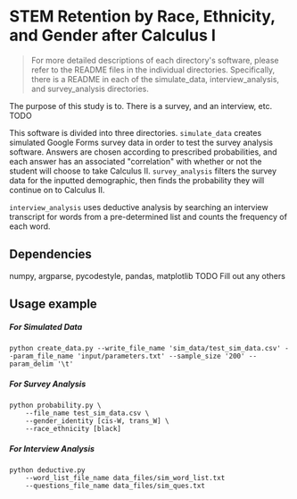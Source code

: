 # STEM Retention by Race, Ethnicity, and Gender after Calculus I

> For more detailed descriptions of each directory's software, please refer to the README files in the individual directories. Specifically, there is a README in each of the simulate_data, interview_analysis, and survey_analysis directories.

The purpose of this study is to. There is a survey, and an interview, etc. TODO

This software is divided into three directories. `simulate_data` creates simulated Google Forms survey data in order to test the survey analysis software. Answers are chosen according to prescribed probabilities, and each answer has an associated "correlation" with whether or not the student will choose to take Calculus II. `survey_analysis` filters the survey data for the inputted demographic, then finds the probability they will continue on to Calculus II.

`interview_analysis` uses deductive analysis by searching an interview transcript for words from a pre-determined list and counts the frequency of each word.

## Dependencies 

numpy, argparse, pycodestyle, pandas, matplotlib TODO Fill out any others

## Usage example

##### For Simulated Data

`python create_data.py --write_file_name 'sim_data/test_sim_data.csv' --param_file_name 'input/parameters.txt' --sample_size '200' --param_delim '\t'`

##### For Survey Analysis 

```
python probability.py \
    --file_name test_sim_data.csv \
    --gender_identity [cis-W, trans_W] \
    --race_ethnicity [black]
```

##### For Interview Analysis

```
python deductive.py
    --word_list_file_name data_files/sim_word_list.txt
    --questions_file_name data_files/sim_ques.txt
```
